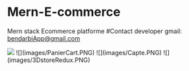 # Mern-E-commerce
Mern stack Ecommerce platforme
#Contact developer
gmail: bendarbiApp@gmail.com

<img src="images/PanierCart.PNG" />
![](images/PanierCart.PNG)
![](images/Capte.PNG)
![](images/3DstoreRedux.PNG)
